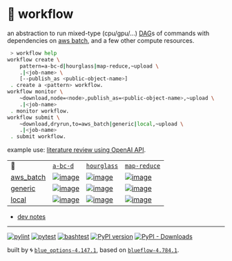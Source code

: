 # 📜 workflow

an abstraction to run mixed-type (cpu/gpu/...) [DAG](https://networkx.org/documentation/stable/reference/classes/digraph.html)s of commands with dependencies on [aws batch](https://aws.amazon.com/batch/), and a few other compute resources.

```bash
 > workflow help
workflow create \
	pattern=a-bc-d|hourglass|map-reduce,~upload \
	.|<job-name> \
	[--publish_as <public-object-name>]
 . create a <pattern> workflow.
workflow monitor \
	~download,node=<node>,publish_as=<public-object-name>,~upload \
	.|<job-name>
 . monitor workflow.
workflow submit \
	~download,dryrun,to=aws_batch|generic|local,~upload \
	.|<job-name>
 . submit workflow.
```

example use: [literature review using OpenAI API](https://github.com/kamangir/openai-commands/tree/main/openai_commands/literature_review).

|   |   |   |   |
| --- | --- | --- | --- |
| 📜 | [`a-bc-d`](./patterns/a-bc-d.dot) | [`hourglass`](./patterns/hourglass.dot) | [`map-reduce`](./patterns/map-reduce.dot) |
| [aws_batch](./runners/aws_batch.py) | [![image](https://kamangir-public.s3.ca-central-1.amazonaws.com/aws_batch-a-bc-d/workflow.gif?raw=true&random=UWS0VWS2SyA8QOCR)](https://kamangir-public.s3.ca-central-1.amazonaws.com/aws_batch-a-bc-d/workflow.gif?raw=true&random=UWS0VWS2SyA8QOCR) | [![image](https://kamangir-public.s3.ca-central-1.amazonaws.com/aws_batch-hourglass/workflow.gif?raw=true&random=HNUQurfWzy9XNfr9)](https://kamangir-public.s3.ca-central-1.amazonaws.com/aws_batch-hourglass/workflow.gif?raw=true&random=HNUQurfWzy9XNfr9) | [![image](https://kamangir-public.s3.ca-central-1.amazonaws.com/aws_batch-map-reduce/workflow.gif?raw=true&random=cu5kKI45EzBGhJVU)](https://kamangir-public.s3.ca-central-1.amazonaws.com/aws_batch-map-reduce/workflow.gif?raw=true&random=cu5kKI45EzBGhJVU) |
| [generic](./runners/generic.py) | [![image](https://kamangir-public.s3.ca-central-1.amazonaws.com/generic-a-bc-d/workflow.gif?raw=true&random=zgab1C3OU32B7kJi)](https://kamangir-public.s3.ca-central-1.amazonaws.com/generic-a-bc-d/workflow.gif?raw=true&random=zgab1C3OU32B7kJi) | [![image](https://kamangir-public.s3.ca-central-1.amazonaws.com/generic-hourglass/workflow.gif?raw=true&random=fIORCvwbFelOMxXm)](https://kamangir-public.s3.ca-central-1.amazonaws.com/generic-hourglass/workflow.gif?raw=true&random=fIORCvwbFelOMxXm) | [![image](https://kamangir-public.s3.ca-central-1.amazonaws.com/generic-map-reduce/workflow.gif?raw=true&random=cCmRRms3kOxeqfPD)](https://kamangir-public.s3.ca-central-1.amazonaws.com/generic-map-reduce/workflow.gif?raw=true&random=cCmRRms3kOxeqfPD) |
| [local](./runners/local.py) | [![image](https://kamangir-public.s3.ca-central-1.amazonaws.com/local-a-bc-d/workflow.gif?raw=true&random=l3OznnMcO2wqKUMw)](https://kamangir-public.s3.ca-central-1.amazonaws.com/local-a-bc-d/workflow.gif?raw=true&random=l3OznnMcO2wqKUMw) | [![image](https://kamangir-public.s3.ca-central-1.amazonaws.com/local-hourglass/workflow.gif?raw=true&random=vfW1LnT1rhSUCU1z)](https://kamangir-public.s3.ca-central-1.amazonaws.com/local-hourglass/workflow.gif?raw=true&random=vfW1LnT1rhSUCU1z) | [![image](https://kamangir-public.s3.ca-central-1.amazonaws.com/local-map-reduce/workflow.gif?raw=true&random=alsty4E06ROzqC5e)](https://kamangir-public.s3.ca-central-1.amazonaws.com/local-map-reduce/workflow.gif?raw=true&random=alsty4E06ROzqC5e) |

- [dev notes](https://arash-kamangir.medium.com/%EF%B8%8F-openai-experiments-54-e49117dc69ef)

---


[![pylint](https://github.com/kamangir/notebooks-and-scripts/actions/workflows/pylint.yml/badge.svg)](https://github.com/kamangir/notebooks-and-scripts/actions/workflows/pylint.yml) [![pytest](https://github.com/kamangir/notebooks-and-scripts/actions/workflows/pytest.yml/badge.svg)](https://github.com/kamangir/notebooks-and-scripts/actions/workflows/pytest.yml) [![bashtest](https://github.com/kamangir/notebooks-and-scripts/actions/workflows/bashtest.yml/badge.svg)](https://github.com/kamangir/notebooks-and-scripts/actions/workflows/bashtest.yml) [![PyPI version](https://img.shields.io/pypi/v/notebooks-and-scripts.svg)](https://pypi.org/project/notebooks-and-scripts/) [![PyPI - Downloads](https://img.shields.io/pypi/dd/notebooks-and-scripts)](https://pypistats.org/packages/notebooks-and-scripts)

built by 🌀 [`blue_options-4.147.1`](https://github.com/kamangir/awesome-bash-cli), based on [`blueflow-4.784.1`](https://github.com/kamangir/notebooks-and-scripts).
